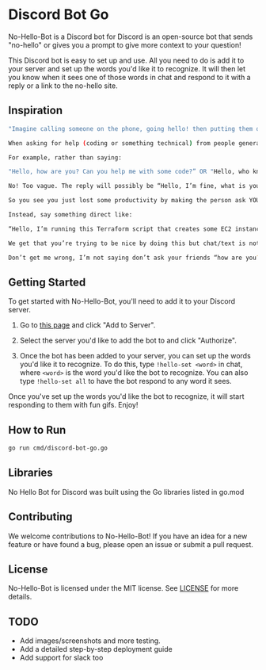 # Discord Bot Go

No-Hello-Bot is a Discord bot for Discord is an open-source bot that sends "no-hello" or gives you a prompt to give more context to your question!

This Discord bot is easy to set up and use. All you need to do is add it to your server and set up the words you'd like it to recognize. It will then let you know when it sees one of those words in chat and respond to it with a reply or a link to the no-hello site. 

## Inspiration

```sh
"Imagine calling someone on the phone, going hello! then putting them on hold... 🤦"

When asking for help (coding or something technical) from people generally or co-workers, it’s important to ask directly what you want rather than have 5 minutes of conversation by going back and forth with the question. This no-hello bot reminds people to be efficient with their commnication via chat.

For example, rather than saying:

"Hello, how are you? Can you help me with some code?” OR "Hello, who knows python here?” 

No! Too vague. The reply will possibly be “Hello, I’m fine, what is your issue exactly?”

So you see you just lost some productivity by making the person ask YOU what is the question. 

Instead, say something direct like:

“Hello, I’m running this Terraform script that creates some EC2 instance AND I’m getting permission issue errors, can anyone help?”

We get that you’re trying to be nice by doing this but chat/text is not like real-life conversations so it’s slower. You are actually making the person wait for you longer to ask the question. As a result, losing time and productivity. 

Don’t get me wrong, I’m not saying don’t ask your friends “how are you?” etc etc. There’s a time and place for that. But in such scenarios where you need help on some code, it makes it easier for others to answer your question.

```

## Getting Started

To get started with No-Hello-Bot, you'll need to add it to your Discord server.

1. Go to [this page](https://discord.com/api/oauth2/authorize?client_id=717596406498967564&permissions=8&scope=bot) and click "Add to Server".

2. Select the server you'd like to add the bot to and click "Authorize".

3. Once the bot has been added to your server, you can set up the words you'd like it to recognize. To do this, type `!hello-set <word>` in chat, where `<word>` is the word you'd like the bot to recognize. You can also type `!hello-set all` to have the bot respond to any word it sees.

Once you've set up the words you'd like the bot to recognize, it will start responding to them with fun gifs. Enjoy!

## How to Run

```sh
go run cmd/discord-bot-go.go
```

## Libraries

No Hello Bot for Discord was built using the Go libraries listed in go.mod

## Contributing

We welcome contributions to No-Hello-Bot! If you have an idea for a new feature or have found a bug, please open an issue or submit a pull request.
## License

No-Hello-Bot is licensed under the MIT license. See [LICENSE](LICENSE) for more details.

## TODO

- Add images/screenshots and more testing.
- Add a detailed step-by-step deployment guide
- Add support for slack too